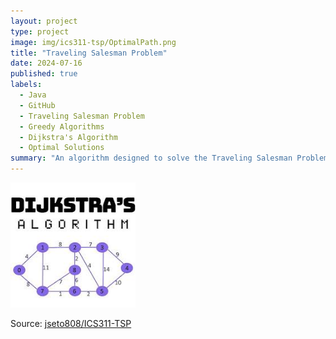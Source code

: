 ```yaml
---
layout: project
type: project
image: img/ics311-tsp/OptimalPath.png
title: "Traveling Salesman Problem"
date: 2024-07-16
published: true
labels:
  - Java
  - GitHub
  - Traveling Salesman Problem
  - Greedy Algorithms
  - Dijkstra's Algorithm
  - Optimal Solutions
summary: "An algorithm designed to solve the Traveling Salesman Problem using Dijkstra's Algorithm for ICS 311."
---
```


<div class="text-center p-4">
  <img width="200px" src="../img/ics311-tsp/Dijkstra.jpg" class="img-thumbnail" >
</div>


Source: <a href="https://github.com/jseto808/ICS311-TSP.git"><i class="large github icon "></i>jseto808/ICS311-TSP</a>
